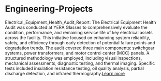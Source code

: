 # Engineering-Projects

Electrical_Equipment_Health_Audit_Report: 
The Electrical Equipment Health Audit was conducted at YERA Glasses to comprehensively evaluate the condition,
performance, and remaining service life of key electrical assets across the facility. This initiative focused
on enhancing system reliability, safety, and efficiency through early detection of potential failure points
and degradation trends. The audit covered three main components: switchgear systems, power transformers, and motor
control center (MCC) panels. A structured methodology was employed, including visual inspections,
mechanical assessments, diagnostic testing, and thermal imaging. Specific tests included insulation
resistance testing, oil quality analysis, partial discharge detection, and infrared thermography.[Learn more](Electrical_Equipment_Health_Audit_Report.pdf)

